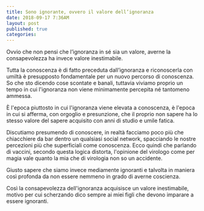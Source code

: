```yaml
---
title: Sono ignorante, ovvero il valore dell’ignoranza
date: 2018-09-17 7:36AM
layout: post
published: true
categories: 
---
```


Ovvio che non pensi che l’ignoranza in sé sia un valore, averne la consapevolezza ha invece valore inestimabile.

Tutta la conoscenza è di fatto preceduta dall’ignoranza e riconoscerla con umiltà è presupposto fondamentale per un nuovo percorso di conoscenza.
So che sto dicendo cose scontate e banali, tuttavia viviamo proprio un tempo in cui l'ignoranza non viene minimamente percepita né tantomeno ammessa.

È l'epoca piuttosto in cui l'ignoranza viene elevata a conoscenza, è l'epoca in cui si afferma, con orgoglio e presunzione, che il proprio non sapere ha lo stesso valore del sapere acquisito con anni di studio e umile fatica.

Discutiamo presumendo di conoscere, in realtà facciamo poco più che chiacchiere da bar dentro un qualsiasi social network, spacciando le nostre percezioni più che superficiali come conoscenza.
Ecco quindi che parlando di vaccini, secondo questa logica distorta, l'opinione del virologo come per magia vale quanto la mia che di virologia non so un accidente.

Giusto sapere che siamo invece mediamente ignoranti e talvolta in maniera così profonda da non essere nemmeno in grado di averne coscienza.

Così la consapevolezza dell'ignoranza acquisisce un valore inestimabile, motivo per cui scherzando dico sempre ai miei figli che devono imparare a essere ignoranti.
